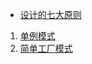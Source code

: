 
* [设计的七大原则](docs/设计的七大原则.md)

1. [单例模式](docs/01.Singleton.单例模式.md)
2. [简单工厂模式](docs/02.SimpleFactory.简单工厂模式.md)